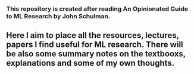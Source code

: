 ### This repository is created after reading An Opinionated Guide to ML Research by John Schulman.
## Here I aim to place all the resources, lectures, papers I find useful for ML research. There will be also some summary notes on the textbooxs, explanations and some of my own thoughts.
